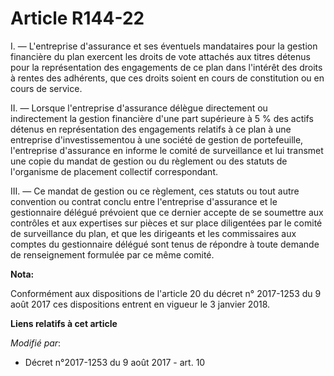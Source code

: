 # Article R144-22

I. ― L'entreprise d'assurance et ses éventuels mandataires pour la gestion financière du plan exercent les droits de vote
attachés aux titres détenus pour la représentation des engagements de ce plan dans l'intérêt des droits à rentes des
adhérents, que ces droits soient en cours de constitution ou en cours de service.

II. ― Lorsque l'entreprise d'assurance délègue directement ou indirectement la gestion financière d'une part supérieure à 5 %
des actifs détenus en représentation des engagements relatifs à ce plan à une entreprise d'investissementou à une société de
gestion de portefeuille, l'entreprise d'assurance en informe le comité de surveillance et lui transmet une copie du mandat de
gestion ou du règlement ou des statuts de l'organisme de placement collectif correspondant.

III. ― Ce mandat de gestion ou ce règlement, ces statuts ou tout autre convention ou contrat conclu entre l'entreprise
d'assurance et le gestionnaire délégué prévoient que ce dernier accepte de se soumettre aux contrôles et aux expertises sur
pièces et sur place diligentées par le comité de surveillance du plan, et que les dirigeants et les commissaires aux comptes
du gestionnaire délégué sont tenus de répondre à toute demande de renseignement formulée par ce même comité.

**Nota:**

Conformément aux dispositions de l'article 20 du décret n° 2017-1253 du 9 août 2017 ces dispositions entrent en vigueur le 3
janvier 2018.

**Liens relatifs à cet article**

_Modifié par_:

  - Décret n°2017-1253 du 9 août 2017 - art. 10
